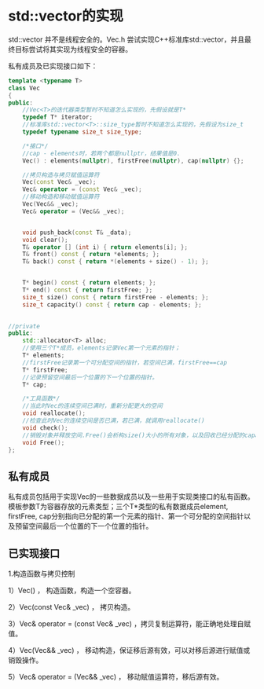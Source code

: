 # std::vector的实现

std::vector 并不是线程安全的。Vec.h 尝试实现C++标准库std::vector，并且最终目标尝试将其实现为线程安全的容器。

私有成员及已实现接口如下：

```c++
template <typename T>
class Vec
{
public:
	//Vec<T>的迭代器类型暂时不知道怎么实现的，先假设就是T*
	typedef T* iterator;
	//标准库std::vector<T>::size_type暂时不知道怎么实现的，先假设为size_t
	typedef typename size_t size_type;

	/*接口*/
	//cap - elements时，若两个都是nullptr，结果值是0.
	Vec() : elements(nullptr), firstFree(nullptr), cap(nullptr) {};

	//拷贝构造与拷贝赋值运算符
	Vec(const Vec& _vec);
	Vec& operator = (const Vec& _vec);
	//移动构造和移动赋值运算符
	Vec(Vec&& _vec);
	Vec& operator = (Vec&& _vec);


	void push_back(const T& _data);
	void clear();
	T& operator [] (int i) { return elements[i]; };
	T& front() const { return *elements; };
	T& back() const { return *(elements + size() - 1); };


	T* begin() const { return elements; };
	T* end() const { return firstFree; };
	size_t size() const { return firstFree - elements; };
	size_t capacity() const { return cap - elements; };
	

//private
public:
	std::allocator<T> alloc;
	//使用三个T*成员，elements记录Vec第一个元素的指针；
	T* elements;
	//firstFree记录第一个可分配空间的指针，若空间已满，firstFree==cap
	T* firstFree;
	//记录预留空间最后一个位置的下一个位置的指针。
	T* cap;

	/*工具函数*/
	//当此时Vec的连续空间已满时，重新分配更大的空间
	void reallocate();
	//检查此时Vec的连续空间是否已满，若已满，就调用reallocate()
	void check();
	//销毁对象并释放空间.Free()会析构size()大小的所有对象，以及回收已经分配的capacity()大小的内存空间。
	void Free();
};
```



## 私有成员

私有成员包括用于实现Vec的一些数据成员以及一些用于实现类接口的私有函数。模板参数T为容器存放的元素类型；三个T*类型的私有数据成员element, firstFree, cap分别指向已分配的第一个元素的指针、第一个可分配的空间指针以及预留空间最后一个位置的下一个位置的指针。



## 已实现接口

1.构造函数与拷贝控制

1）Vec() ，  构造函数，构造一个空容器。

2）Vec(const Vec& _vec) ， 拷贝构造。

3）Vec& operator = (const Vec& _vec) ，拷贝复制运算符，能正确地处理自赋值。

4）Vec(Vec&& _vec) ， 移动构造，保证移后源有效，可以对移后源进行赋值或销毁操作。

5）Vec& operator = (Vec&& _vec) ， 移动赋值运算符，移后源有效。
